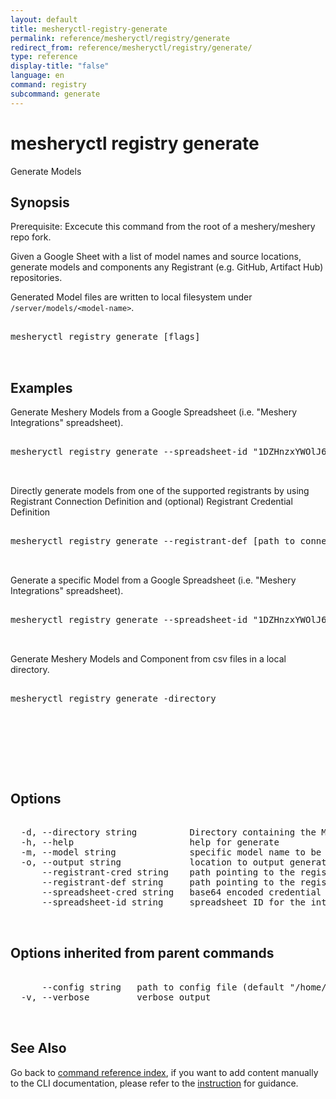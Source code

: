 ```yaml
---
layout: default
title: mesheryctl-registry-generate
permalink: reference/mesheryctl/registry/generate
redirect_from: reference/mesheryctl/registry/generate/
type: reference
display-title: "false"
language: en
command: registry
subcommand: generate
---
```


# mesheryctl registry generate

Generate Models

## Synopsis

Prerequisite: Excecute this command from the root of a meshery/meshery repo fork.

Given a Google Sheet with a list of model names and source locations, generate models and components any Registrant (e.g. GitHub, Artifact Hub) repositories.

Generated Model files are written to local filesystem under `/server/models/<model-name>`.
<pre class='codeblock-pre'>
<div class='codeblock'>
mesheryctl registry generate [flags]

</div>
</pre> 

## Examples

Generate Meshery Models from a Google Spreadsheet (i.e. "Meshery Integrations" spreadsheet).
<pre class='codeblock-pre'>
<div class='codeblock'>
mesheryctl registry generate --spreadsheet-id "1DZHnzxYWOlJ69Oguz4LkRVTFM79kC2tuvdwizOJmeMw" --spreadsheet-cred 

</div>
</pre> 

Directly generate models from one of the supported registrants by using Registrant Connection Definition and (optional) Registrant Credential Definition
<pre class='codeblock-pre'>
<div class='codeblock'>
mesheryctl registry generate --registrant-def [path to connection definition] --registrant-cred [path to credential definition]

</div>
</pre> 

Generate a specific Model from a Google Spreadsheet (i.e. "Meshery Integrations" spreadsheet).
<pre class='codeblock-pre'>
<div class='codeblock'>
mesheryctl registry generate --spreadsheet-id "1DZHnzxYWOlJ69Oguz4LkRVTFM79kC2tuvdwizOJmeMw" --spreadsheet-cred --model "[model-name]"

</div>
</pre> 

Generate Meshery Models and Component from csv files in a local directory.
<pre class='codeblock-pre'>
<div class='codeblock'>
mesheryctl registry generate -directory <DIRECTORY_PATH>

</div>
</pre> 

<pre class='codeblock-pre'>
<div class='codeblock'>
    

</div>
</pre> 

## Options

<pre class='codeblock-pre'>
<div class='codeblock'>
  -d, --directory string          Directory containing the Model and Component CSV files
  -h, --help                      help for generate
  -m, --model string              specific model name to be generated
  -o, --output string             location to output generated models, defaults to ../server/meshmodels (default "../server/meshmodel")
      --registrant-cred string    path pointing to the registrant credential definition
      --registrant-def string     path pointing to the registrant connection definition
      --spreadsheet-cred string   base64 encoded credential to download the spreadsheet
      --spreadsheet-id string     spreadsheet ID for the integration spreadsheet

</div>
</pre>

## Options inherited from parent commands

<pre class='codeblock-pre'>
<div class='codeblock'>
      --config string   path to config file (default "/home/runner/.meshery/config.yaml")
  -v, --verbose         verbose output

</div>
</pre>

## See Also

Go back to [command reference index](/reference/mesheryctl/), if you want to add content manually to the CLI documentation, please refer to the [instruction](/project/contributing/contributing-cli#preserving-manually-added-documentation) for guidance.
